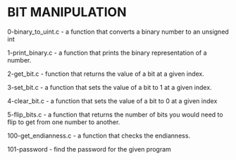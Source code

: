 # BIT MANIPULATION

0-binary_to_uint.c - a function that converts a binary number to an unsigned int 

1-print_binary.c - a function that prints the binary representation of a number. 

2-get_bit.c - function that returns the value of a bit at a given index. 

3-set_bit.c - a function that sets the value of a bit to 1 at a given index. 

4-clear_bit.c - a function that sets the value of a bit to 0 at a given index 

5-flip_bits.c - a function that returns the number of bits you would need to flip to get from one number to another. 

100-get_endianness.c - a function that checks the endianness. 

101-password - find the password for the given program 
